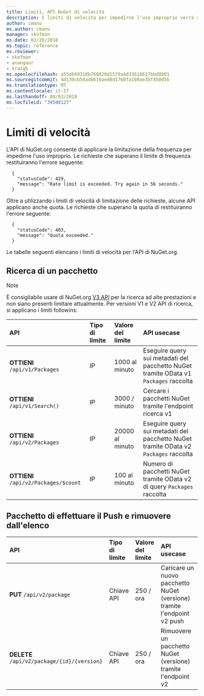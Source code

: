 ```yaml
---
title: Limiti, API NuGet di velocità
description: I limiti di velocità per impedirne l'uso improprio verrà applicata APIs di NuGet.
author: cmanu
ms.author: cmanu
manager: skofman
ms.date: 03/20/2018
ms.topic: reference
ms.reviewer:
- skofman
- anangaur
- kraigb
ms.openlocfilehash: a55eb49318b766028d1579a4d33618617bbd8801
ms.sourcegitcommit: 4d139cb54a46616ae48d1768fa108ae3bf450d5b
ms.translationtype: MT
ms.contentlocale: it-IT
ms.lasthandoff: 08/03/2018
ms.locfileid: "39508127"
---
```

# <a name="rate-limits"></a>Limiti di velocità

L'API di NuGet.org consente di applicare la limitazione della frequenza per impedirne l'uso improprio. Le richieste che superano il limite di frequenza restituiranno l'errore seguente: 

  ~~~
    {
      "statusCode": 429,
      "message": "Rate limit is exceeded. Try again in 56 seconds."
    }
  ~~~

Oltre a utilizzando i limiti di velocità di limitazione delle richieste, alcune API applicano anche quota. Le richieste che superano la quota di restituiranno l'errore seguente:

  ~~~
    {
      "statusCode": 403,
      "message": "Quota exceeded."
    }
  ~~~

Le tabelle seguenti elencano i limiti di velocità per l'API di NuGet.org.

## <a name="package-search"></a>Ricerca di un pacchetto

> [!Note]
> È consigliabile usare di NuGet.org [V3 API](https://docs.microsoft.com/nuget/api/search-query-service-resource) per la ricerca ad alte prestazioni e non siano presenti limitare attualmente. Per versioni V1 e V2 API di ricerca, si applicano i limiti followins:


| API | Tipo di limite | Valore del limite | API usecase |
|:---|:---|:---|:---|
**OTTIENI** `/api/v1/Packages` | IP | 1000 al minuto | Eseguire query sui metadati del pacchetto NuGet tramite OData v1 `Packages` raccolta |
**OTTIENI** `/api/v1/Search()` | IP | 3000 / minuto | Cercare i pacchetti NuGet tramite l'endpoint ricerca v1 | 
**OTTIENI** `/api/v2/Packages` | IP | 20000 al minuto | Eseguire query sui metadati del pacchetto NuGet tramite OData v2 `Packages` raccolta | 
**OTTIENI** `/api/v2/Packages/$count` | IP | 100 al minuto | Numero di pacchetti NuGet tramite OData v2 di query `Packages` raccolta | 

## <a name="package-push-and-unlist"></a>Pacchetto di effettuare il Push e rimuovere dall'elenco

| API | Tipo di limite | Valore del limite | API usecase | 
|:---|:---|:---|:--- |
**PUT** `/api/v2/package` | Chiave API | 250 / ora | Caricare un nuovo pacchetto NuGet (versione) tramite l'endpoint v2 push 
**DELETE** `/api/v2/package/{id}/{version}` | Chiave API | 250 / ora | Rimuovere un pacchetto NuGet (versione) tramite l'endpoint v2 
